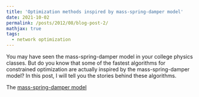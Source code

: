 ```yaml
---
title: 'Optimization methods inspired by mass-spring-damper model'
date: 2021-10-02
permalink: /posts/2012/08/blog-post-2/
mathjax: true
tags:
  - network optimization
---
```


You may have seen the mass-spring-damper model in your college physics classes. But do you know that some of the fastest algorithms for constrained optimization are actually inspired by the mass-spring-damper model? In this post, I will tell you the stories behind these algorithms.   

The [mass-spring-damper model](https://en.wikipedia.org/wiki/Mass-spring-damper_model)
